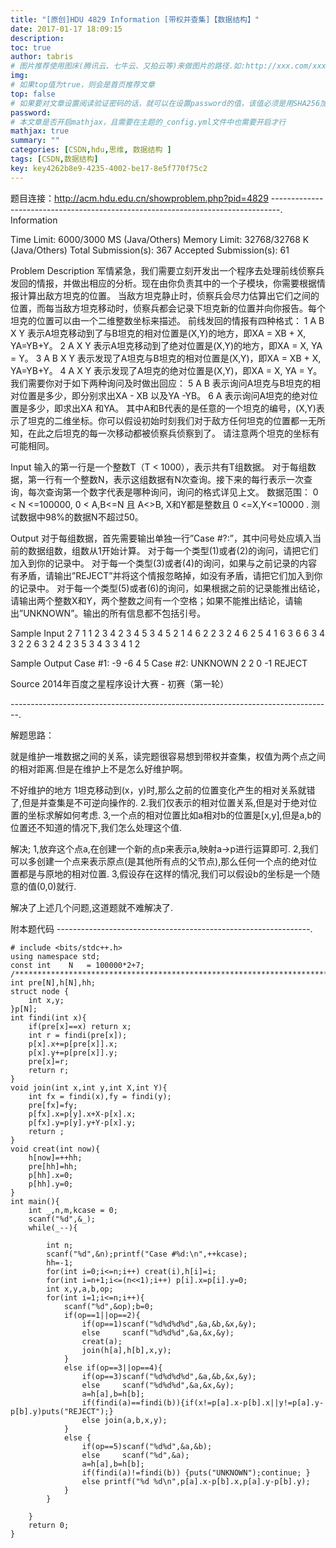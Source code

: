 ```yaml
---
title: "[原创]HDU 4829 Information [带权并查集]【数据结构】"
date: 2017-01-17 18:09:15
description:
toc: true
author: tabris
# 图片推荐使用图床(腾讯云、七牛云、又拍云等)来做图片的路径.如:http://xxx.com/xxx.jpg
img:
# 如果top值为true，则会是首页推荐文章
top: false
# 如果要对文章设置阅读验证密码的话，就可以在设置password的值，该值必须是用SHA256加密后的密码，防止被他人识破
password:
# 本文章是否开启mathjax，且需要在主题的_config.yml文件中也需要开启才行
mathjax: true
summary: ""
categories: [CSDN,hdu,思维, 数据结构 ]
tags: [CSDN,数据结构]
key: key4262b8e9-4235-4002-be17-8e5f770f75c2
---
```


题目连接：http://acm.hdu.edu.cn/showproblem.php?pid=4829
--------------------------------------------------------------------------------.
Information

Time Limit: 6000/3000 MS (Java/Others)    Memory Limit: 32768/32768 K (Java/Others)
Total Submission(s): 367    Accepted Submission(s): 61


Problem Description
军情紧急，我们需要立刻开发出一个程序去处理前线侦察兵发回的情报，并做出相应的分析。现在由你负责其中的一个子模块，你需要根据情报计算出敌方坦克的位置。
当敌方坦克静止时，侦察兵会尽力估算出它们之间的位置，而每当敌方坦克移动时，侦察兵都会记录下坦克新的位置并向你报告。每个坦克的位置可以由一个二维整数坐标来描述。
前线发回的情报有四种格式：
1 A B X Y
表示A坦克移动到了与B坦克的相对位置是(X,Y)的地方，即XA = XB + X, YA=YB+Y。
2 A X Y
表示A坦克移动到了绝对位置是(X,Y)的地方，即XA = X, YA = Y。
3 A B X Y
表示发现了A坦克与B坦克的相对位置是(X,Y)，即XA = XB + X, YA=YB+Y。
4 A X Y
表示发现了A坦克的绝对位置是(X,Y)，即XA = X, YA = Y。
我们需要你对于如下两种询问及时做出回应：
5 A B
表示询问A坦克与B坦克的相对位置是多少，即分别求出XA - XB 以及YA -YB。
6 A
表示询问A坦克的绝对位置是多少，即求出XA 和YA。
其中A和B代表的是任意的一个坦克的编号，(X,Y)表示了坦克的二维坐标。你可以假设初始时刻我们对于敌方任何坦克的位置都一无所知，在此之后坦克的每一次移动都被侦察兵侦察到了。
请注意两个坦克的坐标有可能相同。


Input
输入的第一行是一个整数T（T < 1000），表示共有T组数据。
对于每组数据，第一行有一个整数N，表示这组数据有N次查询。接下来的每行表示一次查询，每次查询第一个数字代表是哪种询问，询问的格式详见上文。
数据范围：
0 < N <=100000, 0 < A,B<=N 且 A<>B, X和Y都是整数且 0 <=X,Y<=10000 .
测试数据中98%的数据N不超过50。


Output
对于每组数据，首先需要输出单独一行”Case #?:”，其中问号处应填入当前的数据组数，组数从1开始计算。
对于每一个类型(1)或者(2)的询问，请把它们加入到你的记录中。
对于每一个类型(3)或者(4)的询问，如果与之前记录的内容有矛盾，请输出”REJECT”并将这个情报忽略掉，如没有矛盾，请把它们加入到你的记录中。
对于每一个类型(5)或者(6)的询问，如果根据之前的记录能推出结论，请输出两个整数X和Y，两个整数之间有一个空格；如果不能推出结论，请输出”UNKNOWN”。输出的所有信息都不包括引号。


Sample Input
2
7
1 1 2 3 4
2 3 4 5
3 4 5 2 1
4 6 2 2
3 2 4 6 2
5 4 1
6 3
6
6 3
4 3 2 2
6 3
2 4 2 3
5 3 4
3 3 4 1 2


Sample Output
Case #1:
-9 -6
4 5
Case #2:
UNKNOWN
2 2
0 -1
REJECT


Source
2014年百度之星程序设计大赛 - 初赛（第一轮）

--------------------------------------------------------------------------------.

解题思路：

就是维护一堆数据之间的关系，读完题很容易想到带权并查集，权值为两个点之间的相对距离.但是在维护上不是怎么好维护啊。

不好维护的地方
1坦克移动到(x，y)时,那么之前的位置变化产生的相对关系就错了,但是并查集是不可逆向操作的.
2.我们仅表示的相对位置关系,但是对于绝对位置的坐标求解如何考虑.
3,一个点的相对位置比如a相对b的位置是[x,y],但是a,b的位置还不知道的情况下,我们怎么处理这个值.


解决;
1,放弃这个点a,在创建一个新的点p来表示a,映射a->p进行运算即可.
2,我们可以多创建一个点来表示原点(是其他所有点的父节点),那么任何一个点的绝对位置都是与原地的相对位置.
3,假设存在这样的情况,我们可以假设b的坐标是一个随意的值(0,0)就行.

解决了上述几个问题,这道题就不难解决了.


附本题代码
---------------------------------------------------------------.
```
# include <bits/stdc++.h>
using namespace std;
const int    N   = 100000*2+7;
/***********************************************************************/
int pre[N],h[N],hh;
struct node {
    int x,y;
}p[N];
int findi(int x){
    if(pre[x]==x) return x;
    int r = findi(pre[x]);
    p[x].x+=p[pre[x]].x;
    p[x].y+=p[pre[x]].y;
    pre[x]=r;
    return r;
}
void join(int x,int y,int X,int Y){
    int fx = findi(x),fy = findi(y);
    pre[fx]=fy;
    p[fx].x=p[y].x+X-p[x].x;
    p[fx].y=p[y].y+Y-p[x].y;
    return ;
}
void creat(int now){
    h[now]=++hh;
    pre[hh]=hh;
    p[hh].x=0;
    p[hh].y=0;
}
int main(){
    int _,n,m,kcase = 0;
    scanf("%d",&_);
    while(_--){

        int n;
        scanf("%d",&n);printf("Case #%d:\n",++kcase);
        hh=-1;
        for(int i=0;i<=n;i++) creat(i),h[i]=i;
        for(int i=n+1;i<=(n<<1);i++) p[i].x=p[i].y=0;
        int x,y,a,b,op;
        for(int i=1;i<=n;i++){
            scanf("%d",&op);b=0;
            if(op==1||op==2){
                if(op==1)scanf("%d%d%d%d",&a,&b,&x,&y);
                else     scanf("%d%d%d",&a,&x,&y);
                creat(a);
                join(h[a],h[b],x,y);
            }
            else if(op==3||op==4){
                if(op==3)scanf("%d%d%d%d",&a,&b,&x,&y);
                else     scanf("%d%d%d",&a,&x,&y);
                a=h[a],b=h[b];
                if(findi(a)==findi(b)){if(x!=p[a].x-p[b].x||y!=p[a].y-p[b].y)puts("REJECT");}
                else join(a,b,x,y);
            }
            else {
                if(op==5)scanf("%d%d",&a,&b);
                else     scanf("%d",&a);
                a=h[a],b=h[b];
                if(findi(a)!=findi(b)) {puts("UNKNOWN");continue; }
                else printf("%d %d\n",p[a].x-p[b].x,p[a].y-p[b].y);
            }
        }

    }
    return 0;
}
```